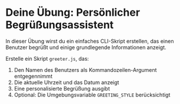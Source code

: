 # Deine Übung: Persönlicher Begrüßungsassistent

In dieser Übung wirst du ein einfaches CLI-Skript erstellen, das einen Benutzer begrüßt und einige grundlegende Informationen anzeigt.

Erstelle ein Skript `greeter.js`, das:
1. Den Namen des Benutzers als Kommandozeilen-Argument entgegennimmt
2. Die aktuelle Uhrzeit und das Datum anzeigt
3. Eine personalisierte Begrüßung ausgibt
4. Optional: Die Umgebungsvariable `GREETING_STYLE` berücksichtigt